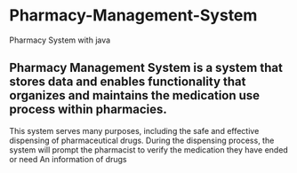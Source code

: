 # Pharmacy-Management-System
Pharmacy System with java

## Pharmacy Management System is a system that stores data and enables functionality that organizes and maintains the medication use process within pharmacies.
This system serves many purposes, including the safe and effective dispensing of pharmaceutical drugs. During the dispensing process, the system will prompt the pharmacist to verify the medication they have ended or need  An information of drugs 



